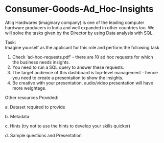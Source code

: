 # Consumer-Goods-Ad_Hoc-Insights
Atliq Hardwares (imaginary company) is one of the leading computer hardware producers in India and well expanded in other countries too.  We will solve the tasks given by the Director by using Data analysis with SQL.

Task:  
Imagine yourself as the applicant for this role and perform the following task

1.    Check ‘ad-hoc-requests.pdf’ - there are 10 ad hoc requests for which the business needs insights.
2.    You need to run a SQL query to answer these requests. 
3.    The target audience of this dashboard is top-level management - hence you need to create a presentation to show the insights.
4.    Be creative with your presentation, audio/video presentation will have more weightage.

Other resources Provided:

a.    Dataset required to provide

b.    Metadata

c.    Hints (try not to use the hints to develop your skills quicker)

d.    Sample questions and Presentation
